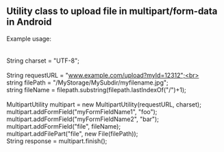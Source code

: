 <h2>Utility class to upload file in multipart/form-data in Android</h2>

Example usage:<br>
<br>
<br>
String charset = "UTF-8";<br>
<br>
String requestURL = "www.example.com/upload?myId=12312";<br>
<br>
string filePath = "/MyStorage/MySubdir/myfilename.jpg";<br>
string fileName = filepath.substring(filepath.lastIndexOf("/")+1);<br>
<br>
MultipartUtility multipart = new MultipartUtility(requestURL, charset);<br>
multipart.addFormField("myFormFieldName1", "foo");<br>
multipart.addFormField("myFormFieldName2", "bar");<br>
multipart.addFormField("file", fileName);<br>
multipart.addFilePart("file", new File(filePath));<br>
String response = multipart.finish();<br>